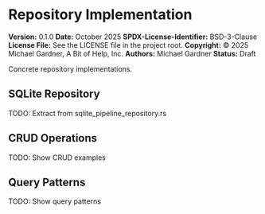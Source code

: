 # Repository Implementation

**Version:** 0.1.0
**Date:** October 2025
**SPDX-License-Identifier:** BSD-3-Clause
**License File:** See the LICENSE file in the project root.
**Copyright:** © 2025 Michael Gardner, A Bit of Help, Inc.
**Authors:** Michael Gardner
**Status:** Draft

Concrete repository implementations.

## SQLite Repository

TODO: Extract from sqlite_pipeline_repository.rs

## CRUD Operations

TODO: Show CRUD examples

## Query Patterns

TODO: Show query patterns
